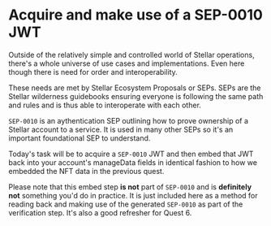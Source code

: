 # Acquire and make use of a SEP-0010 JWT
Outside of the relatively simple and controlled world of Stellar operations, there's a whole universe of use cases and implementations. Even here though there is need for order and interoperability.

These needs are met by Stellar Ecosystem Proposals or SEPs. SEPs are the Stellar wilderness guidebooks ensuring everyone is following the same path and rules and is thus able to interoperate with each other.

`SEP-0010` is an aythentication SEP outlining how to prove ownership of a Stellar account to a service. It is used in many other SEPs so it's an important foundational SEP to understand.

Today's task will be to acquire a `SEP-0010` JWT and then embed that JWT back into your account's manageData fields in identical fashion to how we embedded the NFT data in the previous quest.

Please note that this embed step **is not** part of `SEP-0010` and is **definitely not** something you'd do in practice. It is just included here as a method for reading back and making use of the generated `SEP-0010` as part of the verification step. It's also a good refresher for Quest 6.